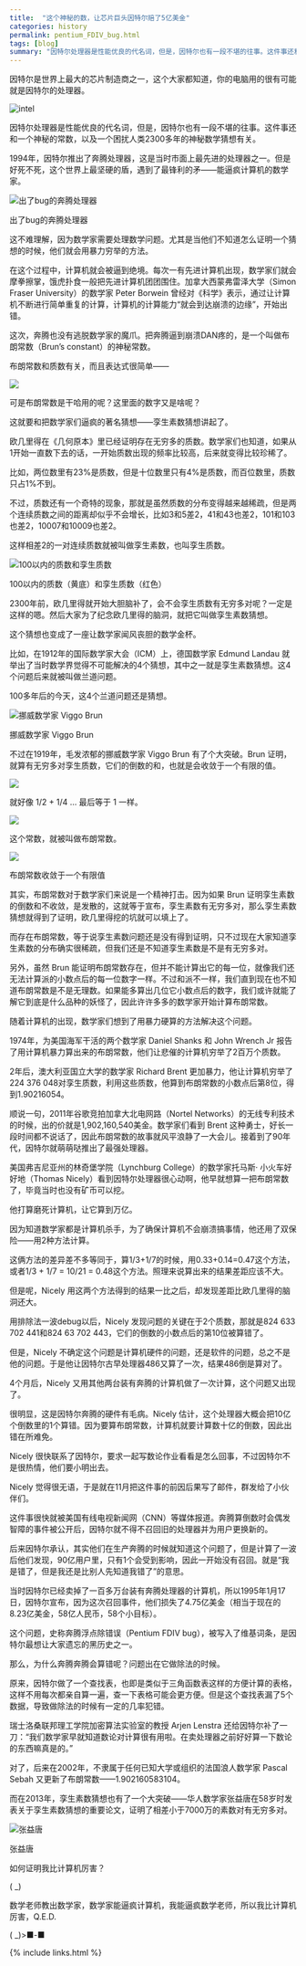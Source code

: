 ```yaml
---
title:  "这个神秘的数，让芯片巨头因特尔赔了5亿美金"
categories: history
permalink: pentium_FDIV_bug.html
tags: [blog]
summary: "因特尔处理器是性能优良的代名词，但是，因特尔也有一段不堪的往事。这件事还和一个神秘的常数，以及一个困扰人类2300多年的神秘数学猜想有关。"
---
```


因特尔是世界上最大的芯片制造商之一，这个大家都知道，你的电脑用的很有可能就是因特尔的处理器。

![intel](/images/blogs/intel_logo.png)

因特尔处理器是性能优良的代名词，但是，因特尔也有一段不堪的往事。这件事还和一个神秘的常数，以及一个困扰人类2300多年的神秘数学猜想有关。

1994年，因特尔推出了奔腾处理器，这是当时市面上最先进的处理器之一。但是好死不死，这个世界上最坚硬的盾，遇到了最锋利的矛——能逼疯计算机的数学家。

![出了bug的奔腾处理器](/images/blogs/intel_pentium_bug.jpg)

出了bug的奔腾处理器

这不难理解，因为数学家需要处理数学问题。尤其是当他们不知道怎么证明一个猜想的时候，他们就会用暴力穷举的方法。

在这个过程中，计算机就会被逼到绝境。每次一有先进计算机出现，数学家们就会摩拳擦掌，饿虎扑食一般把先进计算机团团围住。加拿大西蒙弗雷泽大学（Simon Fraser University）的数学家 Peter Borwein 曾经对《科学》表示，通过让计算机不断进行简单重复的计算，计算机的计算能力“就会到达崩溃的边缘”，开始出错。

这次，奔腾也没有逃脱数学家的魔爪。把奔腾逼到崩溃DAN疼的，是一个叫做布朗常数（Brun’s constant）的神秘常数。

布朗常数和质数有关，而且表达式很简单——

![](/images/blogs/Brun_001.png)

可是布朗常数是干哈用的呢？这里面的数字又是啥呢？

这就要和把数学家们逼疯的著名猜想——孪生素数猜想讲起了。

欧几里得在《几何原本》里已经证明存在无穷多的质数。数学家们也知道，如果从1开始一直数下去的话，一开始质数出现的频率比较高，后来就变得比较珍稀了。

比如，两位数里有23%是质数，但是十位数里只有4%是质数，而百位数里，质数只占1%不到。

不过，质数还有一个奇特的现象，那就是虽然质数的分布变得越来越稀疏，但是两个连续质数之间的距离却似乎不会增长，比如3和5差2，41和43也差2，101和103也差2，10007和10009也差2。

这样相差2的一对连续质数就被叫做孪生素数，也叫孪生质数。

![100以内的质数和孪生质数](/images/blogs/prime_number_100.jpg)

100以内的质数（黄底）和孪生质数（红色）

2300年前，欧几里得就开始大胆脑补了，会不会孪生质数有无穷多对呢？一定是这样的嗯。然后大家为了纪念欧几里得的脑洞，就把它叫做孪生素数猜想。

这个猜想也变成了一座让数学家闻风丧胆的数学金杯。

比如，在1912年的国际数学家大会（ICM）上，德国数学家 Edmund Landau 就举出了当时数学界觉得不可能解决的4个猜想，其中之一就是孪生素数猜想。这4个问题后来就被叫做兰道问题。

100多年后的今天，这4个兰道问题还是猜想。

![挪威数学家 Viggo Brun](/images/blogs/Viggo_Brun.jpg)

挪威数学家 Viggo Brun

不过在1919年，毛发浓郁的挪威数学家 Viggo Brun 有了个大突破。Brun 证明，就算有无穷多对孪生质数，它们的倒数的和，也就是会收敛于一个有限的值。

![](/images/blogs/Brun_002.png)

就好像 1/2 + 1/4 … 最后等于 1 一样。

![](/images/blogs/Brownian_constant_1.png)

这个常数，就被叫做布朗常数。

![](/images/blogs/Brownian_constant_2.png)

布朗常数收敛于一个有限值

其实，布朗常数对于数学家们来说是一个精神打击。因为如果 Brun 证明孪生素数的倒数和不收敛，是发散的，这就等于宣布，孪生素数有无穷多对，那么孪生素数猜想就得到了证明，欧几里得挖的坑就可以填上了。

而存在布朗常数，等于说孪生素数问题还是没有得到证明，只不过现在大家知道孪生素数的分布确实很稀疏，但我们还是不知道孪生素数是不是有无穷多对。

另外，虽然 Brun 能证明布朗常数存在，但并不能计算出它的每一位，就像我们还无法计算派的小数点后的每一位数字一样。不过和派不一样，我们直到现在也不知道布朗常数是不是无理数。如果能多算出几位它小数点后的数字，我们或许就能了解它到底是什么品种的妖怪了，因此许许多多的数学家开始计算布朗常数。

随着计算机的出现，数学家们想到了用暴力硬算的方法解决这个问题。

1974年，为美国海军干活的两个数学家 Daniel Shanks 和 John Wrench Jr 报告了用计算机暴力算出来的布朗常数，他们让悲催的计算机穷举了2百万个质数。

2年后，澳大利亚国立大学的数学家 Richard Brent 更加暴力，他让计算机穷举了224 376 048对孪生质数，利用这些质数，他算到布朗常数的小数点后第8位，得到1.90216054。

顺说一句，2011年谷歌竞拍加拿大北电网路（Nortel Networks）的无线专利技术的时候，出的价就是1,902,160,540美金。数学家们看到 Brent 这种勇士，好长一段时间都不说话了，因此布朗常数的故事就风平浪静了一大会儿。接着到了90年代，因特尔就萌萌哒推出了最强处理器。

美国弗吉尼亚州的林奇堡学院（Lynchburg College）的数学家托马斯· 小火车好好地（Thomas Nicely）看到因特尔处理器很心动啊，他早就想算一把布朗常数了，毕竟当时也没有矿币可以挖。

他打算磨死计算机，让它算到万亿。

因为知道数学家都是计算机杀手，为了确保计算机不会崩溃搞事情，他还用了双保险——用2种方法计算。

这俩方法的差异差不多等同于，算1/3+1/7的时候，用0.33+0.14=0.47这个方法，或者1/3 + 1/7 = 10/21 = 0.48这个方法。照理来说算出来的结果差距应该不大。

但是呢，Nicely 用这两个方法得到的结果一比之后，却发现差距比欧几里得的脑洞还大。

用排除法一波debug以后，Nicely 发现问题的关键在于2个质数，那就是824 633 702 441和824 63 702 443，它们的倒数的小数点后的第10位被算错了。

但是，Nicely 不确定这个问题是计算机硬件的问题，还是软件的问题，总之不是他的问题。于是他让因特尔古早处理器486又算了一次，结果486倒是算对了。

4个月后，Nicely 又用其他两台装有奔腾的计算机做了一次计算，这个问题又出现了。

很明显，这是因特尔奔腾的硬件有毛病。Nicely 估计，这个处理器大概会把10亿个倒数里的1个算错。因为要算布朗常数，计算机就要计算数十亿的倒数，因此出错在所难免。

Nicely 很快联系了因特尔，要求一起写数论作业看看是怎么回事，不过因特尔不是很热情，他们要小明出去。

Nicely 觉得很无语，于是就在11月把这件事的前因后果写了邮件，群发给了小伙伴们。

这件事很快就被美国有线电视新闻网（CNN）等媒体报道。奔腾算倒数时会偶发智障的事件被公开后，因特尔就不得不召回旧的处理器并为用户更换新的。

后来因特尔承认，其实他们在生产奔腾的时候就知道这个问题了，但是计算了一波后他们发现，90亿用户里，只有1个会受到影响，因此一开始没有召回。就是“我是错了，但是我还是比别人先知道我错了”的意思。

当时因特尔已经卖掉了一百多万台装有奔腾处理器的计算机，所以1995年1月17日，因特尔宣布，因为这次召回事件，他们损失了4.75亿美金（相当于现在的8.23亿美金，58亿人民币，58个小目标）。

这个问题，史称奔腾浮点除错误（Pentium FDIV bug），被写入了维基词条，是因特尔最想让大家遗忘的黑历史之一。

那么，为什么奔腾奔腾会算错呢？问题出在它做除法的时候。

原来，因特尔做了一个查找表，也即是类似于三角函数表这样的方便计算的表格，这样不用每次都亲自算一遍，查一下表格可能会更方便。但是这个查找表漏了5个数据，导致做除法的时候有一定的几率犯错。

瑞士洛桑联邦理工学院加密算法实验室的教授 Arjen Lenstra 还给因特尔补了一刀：“我们数学家早就知道数论对计算很有用啦。在卖处理器之前好好算一下数论的东西嘛真是的。”

对了，后来在2002年，不隶属于任何已知大学或组织的法国浪人数学家 Pascal Sebah 又更新了布朗常数——1.902160583104。

而在2013年，孪生素数猜想也有了一个大突破——华人数学家张益唐在58岁时发表关于孪生素数猜想的重要论文，证明了相差小于7000万的素数对有无穷多对。

![张益唐](/images/blogs/zhangyitang.jpg)

张益唐

如何证明我比计算机厉害？

( _)

数学老师教出数学家，数学家能逼疯计算机，我能逼疯数学老师，所以我比计算机厉害，Q.E.D.

( _)>■-■

{% include links.html %}
